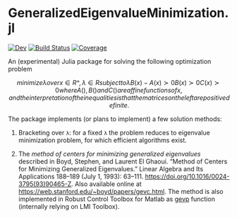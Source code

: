 # GeneralizedEigenvalueMinimization.jl

<!--[![Stable](https://img.shields.io/badge/docs-stable-blue.svg)](https://hurak.github.io/GeneralizedEigenvalueMinimization.jl/stable)-->
[![Dev](https://img.shields.io/badge/docs-dev-blue.svg)](https://hurak.github.io/GeneralizedEigenvalueMinimization.jl/dev)
[![Build Status](https://github.com/hurak/GeneralizedEigenvalueMinimization.jl/workflows/CI/badge.svg)](https://github.com/hurak/GeneralizedEigenvalueMinimization.jl/actions)
[![Coverage](https://codecov.io/gh/hurak/GeneralizedEigenvalueMinimization.jl/branch/master/graph/badge.svg)](https://codecov.io/gh/hurak/GeneralizedEigenvalueMinimization.jl)

An (experimental) Julia package for solving the following optimization problem

```math
minimize                λ
over x∈Rⁿ, λ∈R

subject to              λB(x)-A(x)≻0
                        B(x)≻0
                        C(x)≻0

where A(), B() and C() are affine functions of x, and the interpretation of the inequalities is that the matrices on the left are positive definite.
```

The package implements (or plans to implement) a few solution methods:

1. Bracketing over `λ`: for a fixed `λ` the problem reduces to eigenvalue minimization problem, for which efficient algorithms exist.

2. The *method of centers for minimizing generalized eigenvalues* described in Boyd, Stephen, and Laurent El Ghaoui. “Method of Centers for Minimizing Generalized Eigenvalues.” Linear Algebra and Its Applications 188–189 (July 1, 1993): 63–111. https://doi.org/10.1016/0024-3795(93)90465-Z. Also available online at https://web.stanford.edu/~boyd/papers/gevc.html. The method is also implemented in Robust Control Toolbox for Matlab as [gevp](https://www.mathworks.com/help/robust/ref/gevp.html) function (internally relying on LMI Toolbox).
